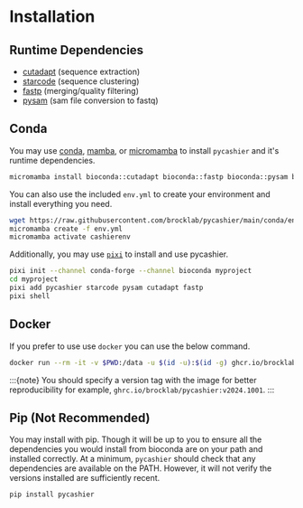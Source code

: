 # Installation

## Runtime Dependencies
- [cutadapt](https://github.com/marcelm/cutadapt) (sequence extraction)
- [starcode](https://github.com/gui11aume/starcode) (sequence clustering)
- [fastp](https://github.com/OpenGene/fastp) (merging/quality filtering)
- [pysam](https://github.com/pysam-developers/pysam) (sam file conversion to fastq)

## Conda

You may use
[conda](https://docs.conda.io/en/latest/),
[mamba](https://mamba.readthedocs.io/en/latest/installation/mamba-installation.html), or
[micromamba](https://mamba.readthedocs.io/en/latest/installation/micromamba-installation.html)
to install `pycashier` and it's runtime dependencies.

```bash
micromamba install bioconda::cutadapt bioconda::fastp bioconda::pysam bioconda::starcode conda-forge::pycashier
```

You can also use the included `env.yml` to create your environment and install everything you need.

```bash
wget https://raw.githubusercontent.com/brocklab/pycashier/main/conda/env.yml
micromamba create -f env.yml
micromamba activate cashierenv
```

Additionally, you may use [`pixi`](https://pixi.sh) to install and use pycashier.

```sh
pixi init --channel conda-forge --channel bioconda myproject
cd myproject
pixi add pycashier starcode pysam cutadapt fastp
pixi shell
```


## Docker

If you prefer to use use `docker` you can use the below command.

```bash
docker run --rm -it -v $PWD:/data -u $(id -u):$(id -g) ghcr.io/brocklab/pycashier
```

:::{note}
You should specify a version tag with the image for better reproducibility for example, `ghrc.io/brocklab/pycashier:v2024.1001`.
:::

## Pip (Not Recommended)

You may install with pip. Though it will be up to you to ensure all the
dependencies you would install from bioconda are on your path and installed correctly.
At a minimum, `pycashier` should check that any dependencies are available on the PATH.
However, it will not verify the versions installed are sufficiently recent.

```bash
pip install pycashier
```


